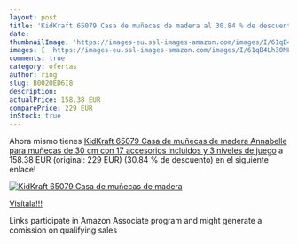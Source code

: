 ```yaml
---
layout: post
title: 'KidKraft 65079 Casa de muñecas de madera al 30.84 % de descuento'
date: 
thumbnailImage: 'https://images-eu.ssl-images-amazon.com/images/I/61qB4Lh30ML._SL200_.jpg'
images: [ 'https://images-eu.ssl-images-amazon.com/images/I/61qB4Lh30ML._SL200_.jpg' ]
comments: true
category: ofertas
author: ring
slug: B002OED6I8
description:
actualPrice: 158.38 EUR
comparePrice: 229 EUR
inStock: true
---
```


Ahora mismo tienes [KidKraft 65079 Casa de muñecas de madera Annabelle para muñecas de 30 cm con 17 accesorios incluidos y 3 niveles de juego](https://www.amazon.es/dp/B002OED6I8/?tag=tolees-21) a 158.38 EUR (original: 229 EUR) (30.84 %  de descuento) en el siguiente enlace!

[![KidKraft 65079 Casa de muñecas de madera](https://images-eu.ssl-images-amazon.com/images/I/61qB4Lh30ML._SL200_.jpg)](https://www.amazon.es/dp/B002OED6I8/?tag=tolees-21)

[Visítala!!!](https://www.amazon.es/dp/B002OED6I8/?tag=tolees-21)

Links participate in Amazon Associate program and might generate a comission on qualifying sales
